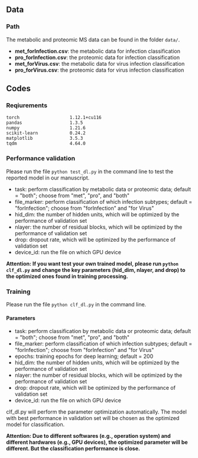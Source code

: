 ## Data
### Path
The metabolic and proteomic MS data can be found in the folder ```data/```.
- **met_forInfection.csv**: the metabolic data for infection classification
- **pro_forInfection.csv**: the proteomic data for infection classification
- **met_forVirus.csv**: the metabolic data for virus infection classification
- **pro_forVirus.csv**: the proteomic data for virus infection classification

## Codes
### Reqiurements
```
torch                   1.12.1+cu116
pandas                  1.3.5
numpy                   1.21.6
scikit-learn            0.24.2
matplotlib              3.5.3
tqdm                    4.64.0
```
### Performance validation
Please run the file ```python test_dl.py``` in the command line to test the reported model in our manuscript. 

* task: perform classification by metabolic data or proteomic data; 
        default = "both"; choose from "met", "pro", and "both"
* file_marker: perform classification of which infection subtypes; default = "forInfection"; choose from "forInfection" and "for Virus"
* hid_dim: the number of hidden units, which will be optimized by the performance of validation set
* nlayer: the number of residual blocks, which will be optimized by the performance of validation set
* drop: dropout rate, which will be optimized by the performance of validation set
* device_id: run the file on which GPU device 

**Attention: If you want test your own trained model, please run ```python clf_dl.py``` and change the key parameters (hid_dim, nlayer, and drop) to the optimized ones found in training processing.** 

### Training 
Please run the file ```python clf_dl.py``` in the command line. 

#### Parameters

* task: perform classification by metabolic data or proteomic data; 
        default = "both"; choose from "met", "pro", and "both"
* file_marker: perform classification of which infection subtypes; default = "forInfection"; choose from "forInfection" and "for Virus"
* epochs: training epochs for deep learning; default = 200
* hid_dim: the number of hidden units, which will be optimized by the performance of validation set
* nlayer: the number of residual blocks, which will be optimized by the performance of validation set
* drop: dropout rate, which will be optimized by the performance of validation set
* device_id: run the file on which GPU device 


clf_dl.py will perform the parameter optimization automatically. The model with best performance in validation set will be chosen as the optimized model for classification.

**Attention: Due to different softwares (e.g., operation system) and different hardwares (e.g., GPU devices), the optimized parameter will be different. But the classification performance is close.**


